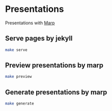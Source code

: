 # Presentations

Presentations with [Marp](https://github.com/marp-team/marp)

## Serve pages by jekyll

```sh
make serve
```

## Preview presentations by marp

```sh
make preview
```

## Generate presentations by marp

```sh
make generate
```

